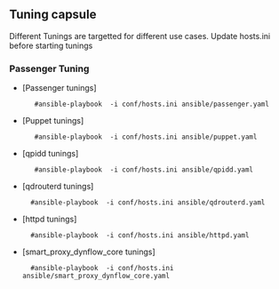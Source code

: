 ## Tuning capsule

   Different Tunings are targetted for different use cases. 
   Update hosts.ini before starting tunings

### Passenger Tuning

* [Passenger tunings] 
  
  ```console
     #ansible-playbook  -i conf/hosts.ini ansible/passenger.yaml
  ```

* [Puppet tunings]

  ```console
     #ansible-playbook  -i conf/hosts.ini ansible/puppet.yaml
   ```

* [qpidd tunings] 
 
  ```console
     #ansible-playbook  -i conf/hosts.ini ansible/qpidd.yaml
  ```

* [qdrouterd tunings] 

   ```console
     #ansible-playbook  -i conf/hosts.ini ansible/qdrouterd.yaml
   ```

* [httpd tunings] 

   ```console
     #ansible-playbook  -i conf/hosts.ini ansible/httpd.yaml

   ```

* [smart_proxy_dynflow_core tunings]

  ``` console
    #ansible-playbook  -i conf/hosts.ini ansible/smart_proxy_dynflow_core.yaml
  ```
